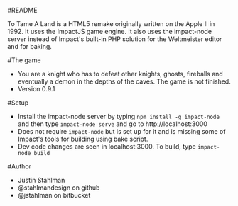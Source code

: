 #README

To Tame A Land is a HTML5 remake originally written on the Apple II in 1992. It uses the ImpactJS game engine. It also uses the impact-node server instead of Impact's built-in PHP solution for the Weltmeister editor and for baking.

#The game


- You are a knight who has to defeat other knights, ghosts, fireballs and eventually a demon in the depths of the caves. The game is not finished.
- Version 0.9.1

#Setup

- Install the impact-node server by typing ```npm install -g impact-node``` and then type ```impact-node serve``` and go to http://localhost:3000
- Does not require ```impact-node``` but is set up for it and is missing some of Impact's tools for building using bake script.
- Dev code changes are seen in localhost:3000. To build, type ```impact-node build```</li>
</ul>

#Author

- Justin Stahlman
- @stahlmandesign on github
- @jstahlman on bitbucket